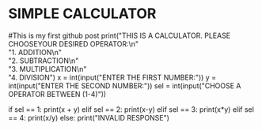# SIMPLE CALCULATOR 
#This is my first github post
print("THIS IS A CALCULATOR. PLEASE CHOOSEYOUR DESIRED OPERATOR:\n"\
"1. ADDITION\n"\
"2. SUBTRACTION\n"\
"3. MULTIPLICATION\n"\
"4. DIVISION")
x = int(input("ENTER THE FIRST NUMBER:"))
y = int(input("ENTER THE SECOND NUMBER:"))
sel = int(input("CHOOSE A OPERATOR BETWEEN (1-4)"))

if sel == 1:
  print(x + y)
elif sel == 2:
  print(x-y)
elif sel == 3:
  print(x*y)
elif sel == 4:
  print(x/y)
else:
  print("INVALID RESPONSE")
